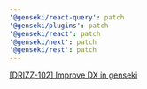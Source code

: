 ```yaml
---
'@genseki/react-query': patch
'@genseki/plugins': patch
'@genseki/react': patch
'@genseki/next': patch
'@genseki/rest': patch
---
```


[[DRIZZ-102] Improve DX in genseki](https://app.plane.so/softnetics/browse/DRIZZ-102/)
